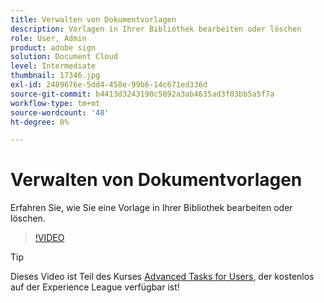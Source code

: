 ```yaml
---
title: Verwalten von Dokumentvorlagen
description: Vorlagen in Ihrer Bibliothek bearbeiten oder löschen
role: User, Admin
product: adobe sign
solution: Document Cloud
level: Intermediate
thumbnail: 17346.jpg
exl-id: 2489676e-5dd4-458e-99b6-14c671ed336d
source-git-commit: b4413d3243190c5892a3ab4635ad3f03bb5a5f7a
workflow-type: tm+mt
source-wordcount: '48'
ht-degree: 0%

---
```


# Verwalten von Dokumentvorlagen

Erfahren Sie, wie Sie eine Vorlage in Ihrer Bibliothek bearbeiten oder löschen.

>[!VIDEO](https://video.tv.adobe.com/v/17346?hidetitle=true)

>[!TIP]
>
>Dieses Video ist Teil des Kurses [Advanced Tasks for Users](https://experienceleague.adobe.com/?recommended=Sign-U-1-2020.3), der kostenlos auf der Experience League verfügbar ist!